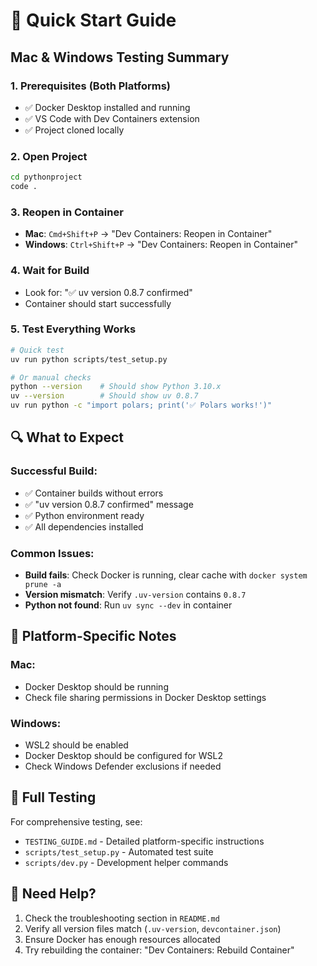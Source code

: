 # 🚀 Quick Start Guide

## **Mac & Windows Testing Summary**

### **1. Prerequisites (Both Platforms)**
- ✅ Docker Desktop installed and running
- ✅ VS Code with Dev Containers extension
- ✅ Project cloned locally

### **2. Open Project**
```bash
cd pythonproject
code .
```

### **3. Reopen in Container**
- **Mac**: `Cmd+Shift+P` → "Dev Containers: Reopen in Container"
- **Windows**: `Ctrl+Shift+P` → "Dev Containers: Reopen in Container"

### **4. Wait for Build**
- Look for: "✅ uv version 0.8.7 confirmed"
- Container should start successfully

### **5. Test Everything Works**
```bash
# Quick test
uv run python scripts/test_setup.py

# Or manual checks
python --version    # Should show Python 3.10.x
uv --version        # Should show uv 0.8.7
uv run python -c "import polars; print('✅ Polars works!')"
```

## **🔍 What to Expect**

### **Successful Build:**
- ✅ Container builds without errors
- ✅ "uv version 0.8.7 confirmed" message
- ✅ Python environment ready
- ✅ All dependencies installed

### **Common Issues:**
- **Build fails**: Check Docker is running, clear cache with `docker system prune -a`
- **Version mismatch**: Verify `.uv-version` contains `0.8.7`
- **Python not found**: Run `uv sync --dev` in container

## **📱 Platform-Specific Notes**

### **Mac:**
- Docker Desktop should be running
- Check file sharing permissions in Docker Desktop settings

### **Windows:**
- WSL2 should be enabled
- Docker Desktop should be configured for WSL2
- Check Windows Defender exclusions if needed

## **🧪 Full Testing**

For comprehensive testing, see:
- `TESTING_GUIDE.md` - Detailed platform-specific instructions
- `scripts/test_setup.py` - Automated test suite
- `scripts/dev.py` - Development helper commands

## **🚨 Need Help?**

1. Check the troubleshooting section in `README.md`
2. Verify all version files match (`.uv-version`, `devcontainer.json`)
3. Ensure Docker has enough resources allocated
4. Try rebuilding the container: "Dev Containers: Rebuild Container"
